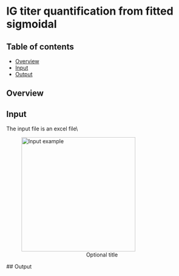 # IG titer quantification from fitted sigmoidal

## Table of contents
* [Overview](#Overview)
* [Input](#Input)
* [Output](#Output)

## Overview


## Input
The input file is an excel file\
<p align="center">
	<figure>
	<img src="https://github.com/gorkaLasso/Ig_titer_sigmoid_fit/blob/master/Images/input.png"
	width="300" title="Input example">
	<figcaption align="center">Optional title</figcaption>
	</figure>
</p>
## Output

